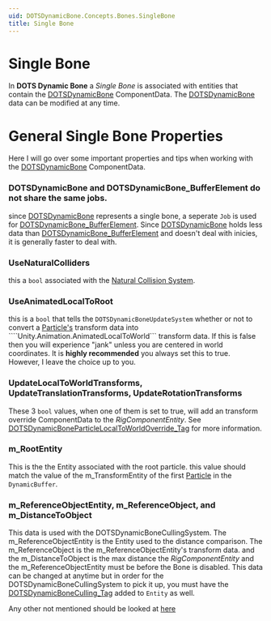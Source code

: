 ```yaml
---
uid: DOTSDynamicBone.Concepts.Bones.SingleBone
title: Single Bone
---
```


# Single Bone

In **DOTS Dynamic Bone** a *Single Bone* is associated with entities that contain the [DOTSDynamicBone](xref:DOTSDynamicBone)
ComponentData. The [DOTSDynamicBone](xref:DOTSDynamicBone) data can be modified at any time. 

# General Single Bone Properties

Here I will go over some important properties and tips when working with the [DOTSDynamicBone](xref:DOTSDynamicBone) ComponentData.

### DOTSDynamicBone and DOTSDynamicBone_BufferElement do not share the same jobs.

since [DOTSDynamicBone](xref:DOTSDynamicBone) represents a single bone, a seperate ```Job``` is used for 
[DOTSDynamicBone_BufferElement](xref:DOTSDynamicBone.DOTSDynamicBone_BufferElement). Since 
[DOTSDynamicBone](xref:DOTSDynamicBone) holds less data than [DOTSDynamicBone_BufferElement](xref:DOTSDynamicBone.DOTSDynamicBone_BufferElement)
and doesn't deal with inicies, it is generally faster to deal with. 

### UseNaturalColliders

this a ```bool``` associated with the [Natural Collision System](xref:DOTSDynamicBone.Concepts.Collisions.NaturalCollisions).

### UseAnimatedLocalToRoot

this is a ```bool``` that tells the ```DOTSDynamicBoneUpdateSystem``` whether or not to convert a [Particle's](xref:DOTSDynamicBone.Particle)
 transform data into ````Unity.Animation.AnimatedLocalToWorld``` transform data. If this is false then you will experience "jank" unless
you are centered in world coordinates. It is **highly recommended** you always set this to true. However, I leave the choice up to you.

### UpdateLocalToWorldTransforms, UpdateTranslationTransforms, UpdateRotationTransforms

These 3 ```bool``` values, when one of them is set to true, will add an transform override ComponentData to the *RigComponentEntity*.
See [DOTSDynamicBoneParticleLocalToWorldOverride_Tag](xref:DOTSDynamicBone.DOTSDynamicBoneParticleLocalToWorldOverride_Tag) for more information.

### m_RootEntity

This is the the Entity associated with the root particle. this value should match the value of the m_TransformEntity of the first 
[Particle](xref:DOTSDynamicBone.Particle) in the ```DynamicBuffer```. 

### m_ReferenceObjectEntity, m_ReferenceObject, and m_DistanceToObject

This data is used with the DOTSDynamicBoneCullingSystem. The m_ReferenceObjectEntity is the Entity used to the distance comparison.
The m_ReferenceObject is the m_ReferenceObjectEntity's transform data. and the m_DistanceToObject is the max distance the *RigComponentEntity*
and the m_ReferenceObjectEntity must be before the Bone is disabled. This data can be changed at anytime but in order for the
DOTSDynamicBoneCullingSystem to pick it up, you must have the [DOTSDynamicBoneCulling_Tag](xref:DOTSDynamicBone.DOTSDynamicBoneCulling_Tag)
 added to ```Entity``` as well.
 
Any other not mentioned should be looked at [here](xref:DOTSDynamicBone.DOTSDynamicBone)